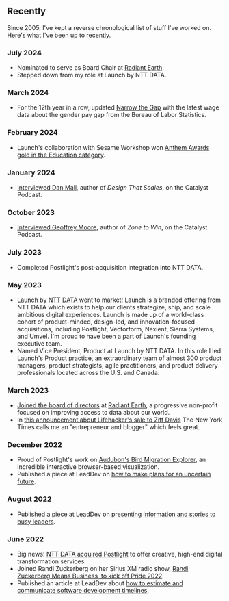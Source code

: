## Recently

Since 2005, I've kept a reverse chronological list of stuff I've worked on. Here's what I've been up to recently.

### July 2024

- Nominated to serve as Board Chair at [Radiant Earth](https://radiant.earth/).
- Stepped down from my role at Launch by NTT DATA.

### March 2024

- For the 12th year in a row, updated [Narrow the Gap](https://narrowthegap.co) with the latest wage data about the gender pay gap from the Bureau of Labor Statistics.

### February 2024

- Launch's collaboration with Sesame Workshop won [Anthem Awards gold in the Education category](https://www.anthemawards.com/winners/list/entry/#!education-art-culture/education-or-literacy-program-or-platform/introducing-sesameworkshoporg/1980/-1/472613).

### January 2024

- [Interviewed Dan Mall](https://launch.nttdata.com/insights/design-that-scales-unlocking-design-system-success-with-dan-mall), author of _Design That Scales_, on the Catalyst Podcast.

### October 2023

- [Interviewed Geoffrey Moore](https://launch.nttdata.com/insights/zoning-in-on-the-win-navigating-real-transformation-with-geoffrey-moore), author of _Zone to Win_, on the Catalyst Podcast.

### July 2023

- Completed Postlight's post-acquisition integration into NTT DATA.

### May 2023

- [Launch by NTT DATA](https://launch.nttdata.com) went to market! Launch is a branded offering from NTT DATA which exists to help our clients strategize, ship, and scale ambitious digital experiences. Launch is made up of a world-class cohort of product-minded, design-led, and innovation-focused acquisitions, including Postlight, Vectorform, Nexient, Sierra Systems, and Umvel. I'm proud to have been a part of Launch's founding executive team.
- Named Vice President, Product at Launch by NTT DATA. In this role I led Launch's Product practice, an extraordinary team of almost 300 product managers, product strategists, agile practitioners, and product delivery professionals located across the U.S. and Canada.

### March 2023

- [Joined the board of directors](https://radiant.earth/blog/2023/03/introducing-gina-trapani-our-newest-board-member/) at [Radiant Earth](https://radiant.earth), a progressive non-profit focused on improving access to data about our world.
- In [this announcement about Lifehacker's sale to Ziff Davis](https://www.nytimes.com/2023/03/13/business/media/lifehacker-ziff-davis.html) The New York Times calls me an "entrepreneur and blogger" which feels great.

### December 2022

- Proud of Postlight's work on [Audubon's Bird Migration Explorer](https://www.audubon.org/magazine/fall-2022/the-bird-migration-explorer-lets-you-interact), an incredible interactive browser-based visualization.
- Published a piece at LeadDev on [how to make plans for an uncertain future](https://leaddev.com/process/how-make-plans-uncertain-future).

### August 2022

- Published a piece at LeadDev on [presenting information and stories to busy leaders](https://leaddev.com/communication-relationships/three-proven-strategies-presenting-busy-people-your-boss).

### June 2022

- Big news! [NTT DATA acquired Postlight](https://postlight.com/insights/an-exciting-next-chapter-postlight-joins-ntt-data) to offer creative, high-end digital transformation services.
- Joined Randi Zuckerberg on her Sirius XM radio show, [Randi Zuckerberg Means Business, to kick off Pride 2022](https://www.pandora.com/podcast/randi-zuckerberg-means-business/pride-month/PE:9387627).
- Published an article at LeadDev about [how to estimate and communicate software development timelines](https://leaddev.com/technical-best-practices/how-estimate-and-communicate-timelines-when-building-software).
